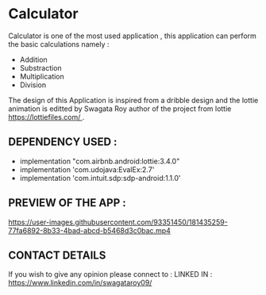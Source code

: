 # Calculator
Calculator is one of the most used application , this application can perform the basic calculations namely :
<ul><li>Addition<li>Substraction<li>Multiplication<li>Division</ul>
The design of this Application is inspired from a dribble design and the lottie animation is editted by Swagata Roy author of the project from lottie <a href="https://lottiefiles.com/"> https://lottiefiles.com/ </a>.

## DEPENDENCY USED :
<UL>
<LI>implementation "com.airbnb.android:lottie:3.4.0"
<LI>implementation 'com.udojava:EvalEx:2.7'
<LI>implementation 'com.intuit.sdp:sdp-android:1.1.0'
</UL>

## PREVIEW OF THE APP :
https://user-images.githubusercontent.com/93351450/181435259-77fa6892-8b33-4bad-abcd-b5468d3c0bac.mp4

## CONTACT DETAILS
If you wish to give any opinion please connect to :
LINKED IN : <a href="https://www.linkedin.com/in/swagataroy09/">https://www.linkedin.com/in/swagataroy09/</a>
